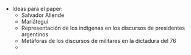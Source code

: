 - Ideas para el paper:
	- Salvador Allende
	- Mariátegui
	- Representación de los indígenas en los discursos de presidentes argentinos
	- Metáforas de los discursos de militares en la dictadura del 76
	- 